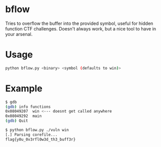 # bflow

Tries to overflow the buffer into the provided symbol, useful for hidden function CTF challenges. Doesn't always work, but a nice tool to have in your arsenal.

# Usage

```bash
python bflow.py <binary> <symbol (defaults to win)>
```

# Example

```bash
$ gdb
(gdb) info functions
0x08049207  win <--- doesnt get called anywhere
0x08049292  main
(gdb) Quit

$ python bflow.py ./vuln win
[.] Parsing corefile...
flag{y0u_0v3rfl0w3d_th3_buff3r}
```
